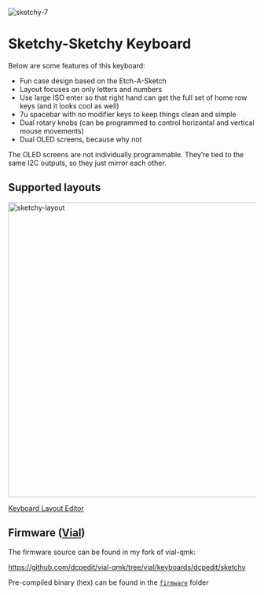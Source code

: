![sketchy-7](https://user-images.githubusercontent.com/800930/207947738-b0805c0e-bf81-4e28-bb94-85b2f47825f1.jpg)

# Sketchy-Sketchy Keyboard

Below are some features of this keyboard:

* Fun case design based on the Etch-A-Sketch
* Layout focuses on only letters and numbers
* Use large ISO enter so that right hand can get the full set of home row keys (and it looks cool as well)
* 7u spacebar with no modifier keys to keep things clean and simple
* Dual rotary knobs (can be programmed to control horizontal and vertical mouse movements)
* Dual OLED screens, because why not

The OLED screens are not individually programmable. They’re tied to the same I2C outputs, so they just mirror each other.

## Supported layouts

<img width="600" alt="sketchy-layout" src="https://user-images.githubusercontent.com/800930/207947785-c04679b6-8af0-4c19-ba89-acc0ac384ab6.png">

[Keyboard Layout Editor](http://www.keyboard-layout-editor.com/#/gists/60673d2fd57cbc973ed444a9bf7b8208)

## Firmware ([Vial](https://get.vial.today))

The firmware source can be found in my fork of vial-qmk:

https://github.com/dcpedit/vial-qmk/tree/vial/keyboards/dcpedit/sketchy

Pre-compiled binary (hex) can be found in the [`firmware`](https://github.com/dcpedit/sketchy-sketchy/tree/main/firmware) folder